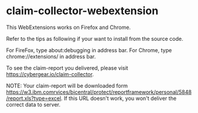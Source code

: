 # claim-collector-webextension
This WebExtensions works on Firefox and Chrome.

Refer to the tips as following if your want to install from the source code.

For FireFox, type about:debugging in address bar.
For Chrome, type chrome://extensions/ in address bar.

To see the claim-report you delivered, please visit https://cybergear.io/claim-collector.

NOTE: Your claim-report will be downloaded form https://w3.ibm.comrvices/bicentral/protect/reportframework/personal/5848/report.xls?type=excel. If this URL doesn't work, you won't deliver the correct data to server.
